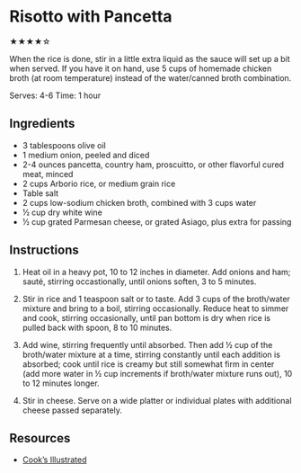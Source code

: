 # Risotto with Pancetta

★★★★☆

When the rice is done, stir in a little extra liquid as the sauce will set up a bit when served. If you have it on hand, use 5 cups of homemade chicken broth (at room temperature) instead of the water/canned broth combination.

Serves: 4-6
Time: 1 hour

## Ingredients

* 3 tablespoons olive oil
* 1 medium onion, peeled and diced
* 2-4 ounces pancetta, country ham, proscuitto, or other flavorful cured meat, minced
* 2 cups Arborio rice, or medium grain rice
* Table salt
* 2 cups low-sodium chicken broth, combined with 3 cups water
* ½ cup dry white wine
* ½ cup grated Parmesan cheese, or grated Asiago, plus extra for passing

## Instructions

1. Heat oil in a heavy pot, 10 to 12 inches in diameter. Add onions and ham; sauté, stirring occastionally, until onions soften, 3 to 5 minutes.

2. Stir in rice and 1 teaspoon salt or to taste. Add 3 cups of the broth/water mixture and bring to a boil, stirring occasionally. Reduce heat to simmer and cook, stirring occasionally, until pan bottom is dry when rice is pulled back with spoon, 8 to 10 minutes.

3. Add wine, stirring frequently until absorbed. Then add ½ cup of the broth/water mixture at a time, stirring constantly until each addition is absorbed; cook until rice is creamy but still somewhat firm in center (add more water in ½ cup increments if broth/water mixture runs out), 10 to 12 minutes longer.

4. Stir in cheese. Serve on a wide platter or individual plates with additional cheese passed separately.

## Resources

* [Cook’s Illustrated](https://www.cooksillustrated.com/recipes/266-basic-risotto)
